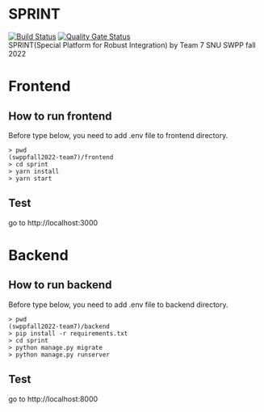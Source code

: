 # SPRINT
[![Build Status](https://app.travis-ci.com/swsnu/swppfall2022-team7.svg?branch=main)](https://app.travis-ci.com/swsnu/swppfall2022-team7)
[![Quality Gate Status](https://sonarcloud.io/api/project_badges/measure?project=swsnu_swppfall2022-team7&metric=alert_status)](https://sonarcloud.io/dashboard?id=swsnu_swppfall2022-team7)
<br>
SPRINT(Special Platform for Robust Integration) by Team 7
SNU SWPP fall 2022

# Frontend

## How to run frontend

Before type below, you need to add .env file to frontend directory.
<pre><code>> pwd
(swppfall2022-team7)/frontend
> cd sprint
> yarn install
> yarn start</code></pre>

## Test

go to http://localhost:3000

# Backend

## How to run backend

Before type below, you need to add .env file to backend directory.
<pre><code>> pwd
(swppfall2022-team7)/backend
> pip install -r requirements.txt
> cd sprint
> python manage.py migrate
> python manage.py runserver</code></pre>

## Test

go to http://localhost:8000